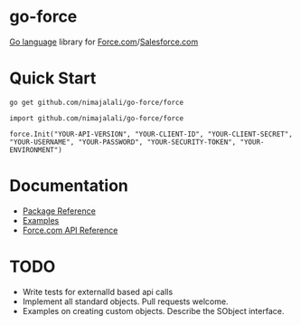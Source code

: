 go-force
======

[Go language](http://golang.org/) library for [Force.com](http://www.force.com/)/[Salesforce.com](http://www.salesforce.com/)

Quick Start
============

```go get github.com/nimajalali/go-force/force```

	import github.com/nimajalali/go-force/force

	force.Init("YOUR-API-VERSION", "YOUR-CLIENT-ID", "YOUR-CLIENT-SECRET", "YOUR-USERNAME", "YOUR-PASSWORD", "YOUR-SECURITY-TOKEN", "YOUR-ENVIRONMENT")

Documentation
=======

* [Package Reference](https://www.google.com)
* [Examples](https://github.com/nimajalali/go-force/blob/master/force/sobjects_test.go)
* [Force.com API Reference](http://www.salesforce.com/us/developer/docs/api_rest/)

TODO
=================
* Write tests for externalId based api calls
* Implement all standard objects. Pull requests welcome.
* Examples on creating custom objects. Describe the SObject interface.